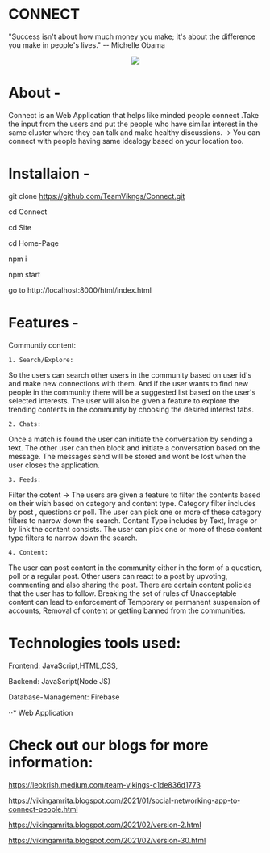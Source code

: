 

# CONNECT 

"Success isn't about how much money you make; it's about the difference you make in people's lives." -- Michelle Obama

<p align="center">
      <img src="https://user-images.githubusercontent.com/47856985/114812287-4c5dbc00-9dcd-11eb-87b9-ecb3a1a2b81d.png">
</p>

# About -
Connect is an Web Application that helps like minded people connect .Take the input from the users and put the people who have similar interest in the same cluster where they can talk and make healthy discussions.
-> You can connect with people having same idealogy based on your location too.

# Installaion -
  git clone https://github.com/TeamVikngs/Connect.git
  
  cd Connect
  
  cd Site
  
  cd Home-Page

  npm i
  
  npm start
  
  go to http://localhost:8000/html/index.html

  
  

# Features -
Communtiy content:

    1. Search/Explore: 
So the users can search other users in the community based on user id's and make new connections with them. And if the user wants to find new people in the community there will be a suggested list based on the user's selected interests.
The user will also be given a feature to explore the trending contents in the community by choosing the desired interest tabs.

    2. Chats:
Once a match is found the user can initiate the conversation by sending a text.
The other user can then block and initiate a conversation based on the message.
The messages send will be stored and wont be lost when the user closes the application.
    
    3. Feeds:
Filter the cotent -> The users are given a feature to filter the contents based on their wish based on category and content type.
Category filter includes by post , questions or poll. The user can pick one or more of these category filters to narrow down the search.
Content Type includes by Text, Image or by link the content consists. The user can pick one or more of these content type filters to narrow down the search.

    4. Content:
The user can post content in the community either in the form of a question, poll or a regular post.
Other users can react to a post by upvoting, commenting and also sharing the post.
There are certain content policies that the user has to follow. Breaking the set of rules of Unacceptable content can lead to enforcement of Temporary or permanent suspension of accounts, Removal of content or getting banned from the communities.


# Technologies tools used:

Frontend: JavaScript,HTML,CSS,

Backend: JavaScript(Node JS)

Database-Management: Firebase

⋅⋅* Web Application 

# Check out our blogs for more information:

https://leokrish.medium.com/team-vikings-c1de836d1773

https://vikingamrita.blogspot.com/2021/01/social-networking-app-to-connect-people.html

https://vikingamrita.blogspot.com/2021/02/version-2.html

https://vikingamrita.blogspot.com/2021/02/version-30.html







